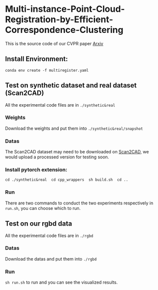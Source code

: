 # Multi-instance-Point-Cloud-Registration-by-Efficient-Correspondence-Clustering
This is the source code of our CVPR paper [Arxiv](https://arxiv.org/abs/2111.14582)

## Install Environment:
`conda env create -f multiregister.yaml`

## Test on synthetic dataset and real dataset (Scan2CAD)
All the experimental code files are in `./synthetic&real`

### Weights
Download the weights and put them into `./synthetic&real/snapshot`

### Datas
The Scan2CAD dataset may need to be downloaded on [Scan2CAD](https://github.com/skanti/Scan2CAD), we would upload a processed version for testing soon.

### Install pytorch extension:
`cd ./synthetic&real 
cd cpp_wrappers 
sh build.sh 
cd ..`

### Run
There are two commands to conduct the two experiments respectively in `run.sh`, you can choose which to run.

## Test on our rgbd data
All the experimental code files are in `./rgbd`

### Datas
Download the datas and put them into `./rgbd`
### Run
`sh run.sh` to run and you can see the visualized results.
